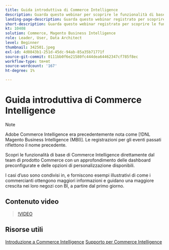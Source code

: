 ```yaml
---
title: Guida introduttiva di Commerce Intelligence
description: Guarda questo webinar per scoprire le funzionalità di base di Commerce Intelligence per il tuo archivio Adobe Commerce o Magento Open Source.
landing-page-description: Guarda questo webinar registrato per scoprire le funzionalità di base di Commerce Intelligence per il tuo archivio Adobe Commerce o Magento Open Source.
short-description: Guarda questo webinar registrato per scoprire le funzionalità di base di Commerce Intelligence per il tuo archivio Adobe Commerce o Magento Open Source.
kt: 10408
solution: Commerce, Magento Business Intelligence
role: Leader, User, Data Architect
level: Beginner
thumbnail: 342501.jpeg
exl-id: 4d0843b1-251d-45dc-94ab-85a35b71771f
source-git-commit: 0111bb0f6e21580fc444dea64462347cf785f8ec
workflow-type: tm+mt
source-wordcount: '167'
ht-degree: 1%

---
```


# Guida introduttiva di Commerce Intelligence

>[!NOTE]
>
>Adobe Commerce Intelligence era precedentemente nota come [!DNL Magento Business Intelligence (MBI)]. Le registrazioni per gli eventi passati riflettono il nome precedente.

Scopri le funzionalità di base di Commerce Intelligence direttamente dal team di prodotto Commerce con un approfondimento delle dashboard preconfigurate e delle opzioni di personalizzazione disponibili.

I casi d’uso sono condivisi in, e forniscono esempi illustrativi di come i commercianti ottengono maggiori informazioni e guidano una maggiore crescita nei loro negozi con BI, a partire dal primo giorno.

## Contenuto video

>[!VIDEO](https://video.tv.adobe.com/v/342501?quality=12&learn=on)

## Risorse utili

[Introduzione a Commerce Intelligence](https://experienceleague.adobe.com/docs/commerce-business-intelligence/mbi/getting-started.html)
[Supporto per Commerce Intelligence](https://experienceleague.adobe.com/docs/commerce-knowledge-base/kb/troubleshooting/miscellaneous/mbi-service-policies.html)
